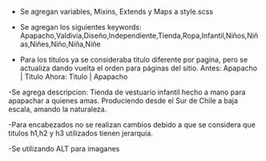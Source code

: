 - Se agregan variables, Mixins, Extends y Maps a style.scss

- Se agregan los siguientes keywords: 
Apapacho,Valdivia,Diseño,Independiente,Tienda,Ropa,Infantil,Niños,Niñas,Niñes,Niño,Niña,Niñe

- Para los titulos ya se consideraba titulo diferente por pagina, pero se actualiza dando vuelta el orden para páginas del sitio. 
Antes: Apapacho | Titulo
Ahora: Titulo | Apapacho

-Se agrega descripcion:
Tienda de vestuario infantil hecho a mano para apapachar a quienes amas. Produciendo desde el Sur de Chile a baja escala, amando la naturaleza.

-Para encabezados no se realizan cambios debido a que se considera que titulos h1,h2 y h3 utilizados tienen jerarquia.

-Se utilizando ALT para imaganes